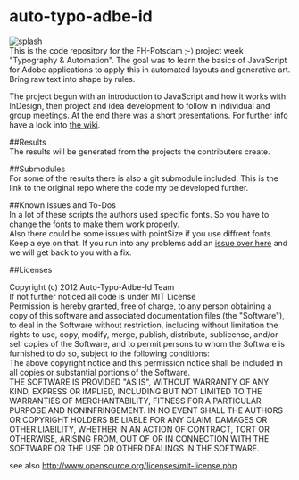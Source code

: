 auto-typo-adbe-id
=================

![splash](https://raw.github.com/fabiantheblind/auto-typo-adbe-id/gh-pages/assets/images/auto-typo.png)  
This is the code repository for the FH-Potsdam ;-⟩ project week "Typography & Automation".
The goal was to learn the basics of JavaScript for Adobe applications to apply this in automated layouts and generative art. Bring raw text into shape by rules.  
  
The project begun with an introduction to JavaScript and how it works with InDesign, then project and idea development to follow in individual and group meetings. At the end there was a short presentations. For further info have a look into [the wiki](https://github.com/fabiantheblind/auto-typo-adbe-id/wiki).    

##Results  
The results will be generated from the projects the contributers create.  

##Submodules  
For some of the results there is also a git submodule included. This is the link to the original repo where the code my be developed further.  

##Known Issues and To-Dos  
In a lot of these scripts the authors used specific fonts. So you have to change the fonts to make them work properly.  
Also there could be some issues with pointSize if you use diffrent fonts. Keep a eye on that. If you run into any problems add an [issue over here](https://github.com/fabiantheblind/auto-typo-adbe-id/issues) and we will get back to you with a fix. 

##Licenses  

Copyright (c)  2012 Auto-Typo-Adbe-Id Team  
If not further noticed all code is under MIT License  
Permission is hereby granted, free of charge, to any person obtaining a copy of this software and associated documentation files (the "Software"), to deal in the Software  without restriction, including without limitation the rights to use, copy, modify, merge, publish, distribute, sublicense, and/or sell copies of the Software, and to  permit persons to whom the Software is furnished to do so, subject to the following conditions:  
The above copyright notice and this permission notice shall be included in all copies or substantial portions of the Software.  
THE SOFTWARE IS PROVIDED "AS IS", WITHOUT WARRANTY OF ANY KIND, EXPRESS OR IMPLIED, INCLUDING BUT NOT LIMITED TO THE WARRANTIES OF MERCHANTABILITY, FITNESS FOR A  PARTICULAR PURPOSE AND NONINFRINGEMENT. IN NO EVENT SHALL THE AUTHORS OR COPYRIGHT HOLDERS BE LIABLE FOR ANY CLAIM, DAMAGES OR OTHER LIABILITY, WHETHER IN AN ACTION OF  CONTRACT, TORT OR OTHERWISE, ARISING FROM, OUT OF OR IN CONNECTION WITH THE SOFTWARE OR THE USE OR OTHER DEALINGS IN THE SOFTWARE.  

see also http://www.opensource.org/licenses/mit-license.php



